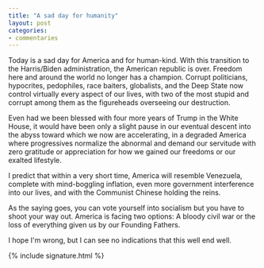```yaml
---
title: "A sad day for humanity"
layout: post
categories:
- commentaries
---
```


Today is a sad day for America and for human-kind. With this transition to the Harris/Biden administration, the American republic is over. Freedom here and around the world no longer has a champion. Corrupt politicians, hypocrites, pedophiles, race baiters, globalists, and the Deep State now control virtually every aspect of our lives, with two of the most stupid and corrupt among them as the figureheads overseeing our destruction.

Even had we been blessed with four more years of Trump in the White House, it would have been only a slight pause in our eventual descent into the abyss toward which we now are accelerating, in a degraded America where progressives normalize the abnormal and demand our servitude with zero gratitude or appreciation for how we gained our freedoms or our exalted lifestyle.

I predict that within a very short time, America will resemble Venezuela, complete with mind-boggling inflation, even more government interference into our lives, and with the Communist Chinese holding the reins.

As the saying goes, you can vote yourself into socialism but you have to shoot your way out. America is facing two options: A bloody civil war or the loss of everything given us by our Founding Fathers.

I hope I'm wrong, but I can see no indications that this well end well.

{% include signature.html %}
